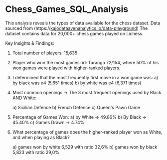 # Chess_Games_SQL_Analysis
This analysis reveals the types of data available for the chess dataset.
Data sourced from (https://[kajodataavenanalytics.io/data-playground](https://kajodata.mailingr.co/dashboard/products/prod_ORUMgGefoYHZVf?tab=resources&resource=a5e217e5-2aee-46c3-9a2e-0937057633e6)) 
The dataset contains data for 20,000+ chess games played on Lichess.

Key Insights & Findings:

1. Total number of players:
   15,635

2. Player who won the most games:
id: Taranga 72/154, where 50% of his won games were played with higher-ranked players. 

3. I determined that the most frequently first move in a won game was:
      a) by black was e4 (5,651 times)
      b) by white was e4 (6,371 times)


4. Most common openings -> The 3 most frequent openings used by Black AND White:

    a) Sicilian Defence
    b) French Defence
    c) Queen's Pawn Game
  
5.  Percentage of Games Won:
    a) by White -> 49.86%
    b) By Black -> 45.40%
    c) Games Drawn -> 4.74%


6. What percentage of games does the higher-ranked player won as White, and when playing as Black?

   a) games won by white 6,529 with ratio 32,6%
   b) games won by black 5,823 with ratio 29,0%
